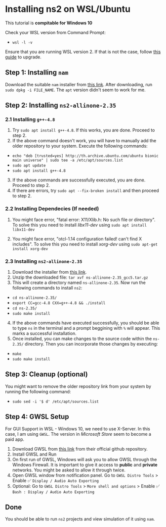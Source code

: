 # Installing ns2 on WSL/Ubuntu

This tutorial is **compitable for Windows 10**

Check your WSL version from Command Prompt:
- `wsl -l -v`

Ensure that you are running WSL version 2. If that is not the case, follow [this guide](https://learn.microsoft.com/en-us/windows/wsl/install) to upgrade.

## Step 1: Installing `nam`

Download the suitable `nam` installer from [this link](https://www.linuxquestions.org/questions/linux-newbie-8/ns-stop-couldn%27t-execute-nam-permission-denied-while-executing-exec-nam-4175524760/#2). After downloading, run `sudo dpkg -i FILE_NAME`. The `apt` version didn't seem to work for me.

## Step 2: Installing `ns2-allinone-2.35`

### 2.1 Installing `g++-4.8`

1. Try `sudo apt install g++-4.8`. If this works, you are done. Proceed to step 2.
2. If the above command doesn't work, you will have to manually add the older repository to your system. Execute the following commands:
- `echo "deb [trusted=yes] http://th.archive.ubuntu.com/ubuntu bionic main universe" | sudo tee -a /etc/apt/sources.list `
- `sudo apt update`
- `sudo apt install g++-4.8`
3. If the above commands are successfully executed, you are done. Proceed to step 2.
4. If there are errors, try `sudo apt --fix-broken install` and then proceed to step 2.

### 2.2 Installing Dependecies (If needed)

1. You might face error, "fatal error: X11/Xlib.h: No such file or directory". To solve this you need to install _libx11-dev_ using `sudo apt install libx11-dev`

2. You might face error, "otcl-1.14 configuration failed! can't find X includes". To solve this you need to install _xorg-dev_ using `sudo apt-get install xorg-dev`

### 2.3 Installing `ns2-allinone-2.35`

1. Download the installer from [this link](https://drive.google.com/file/d/0B7S255p3kFXNVVlxR0ZNRGVORjQ/view?usp=sharing).
2. Unzip the downloaded file: `tar xvf ns-allinone-2.35_gcc5.tar.gz`
3. This will create a directory named `ns-allinone-2.35`. Now run the following commands to install `ns2`:
- `cd ns-allinone-2.35/`
- `export CC=gcc-4.8 CXX=g++-4.8 && ./install`
- `cd ns-2.35/`
- `sudo make install`
4. If the above commands have executed successfully, you should be able to type `ns` in the terminal and a prompt beggining with `%` will appear. This marks a successful installation. 
5. Once installed, you can make changes to the source code within the `ns-2.35/` directory. Then you can incorporate those changes by executing:
- `make`
- `sudo make install`

## Step 3: Cleanup (optional)

You might want to remove the older repository link from your system by running the following command:

- `sudo sed -i '$ d' /etc/apt/sources.list`

## Step 4: GWSL Setup

For GUI Support in WSL - Windows 10, we need to use X-Server. In this case, I am using `GWSL`. The version in _Microsoft Store_ seem to become a paid app. 

1. Download GWSL from [this link](https://github.com/MJKSabit/ns2-installation/releases/download/GWSL/GWSL.Traditional.140.release.x64.exe) from their official github repository.
2. Install GWSL and Run
3. On first run of GWSL, Windows will ask you to allow GWSL through the Windows Firewall. It is important to give it access to **public** and **private** networks. You might be asked to allow it through twice.
4. Open GWSL window from notification panel. Go to `GWSL Distro Tools` > Enable ✅ `Display / Audio Auto Exporting`
5. Optional: Go to `GWSL Distro Tools` > `More shell and options` > Enable ✅ `Bash : Display / Audio Auto Exporting`

## Done

You should be able to run `ns2` projects and view simulation of it using `nam`.
